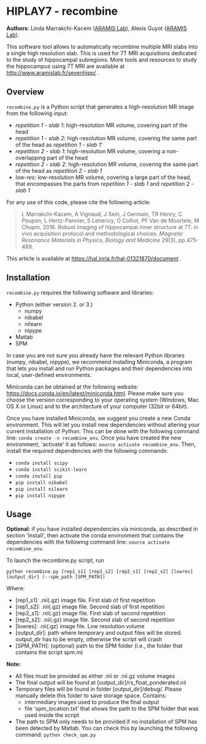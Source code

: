 # HIPLAY7 - recombine

**Authors**: Linda Marrakchi-Kacem ([ARAMIS Lab](http://www.aramislab.fr)), Alexis
Guyot ([ARAMIS Lab](http://www.aramislab.fr)).

This software tool allows to automatically recombine multiple MRI slabs
into a single high resolution slab. This is used for 7T MRI acquisitions
dedicated to the study of hippocampal subregions.
More tools and resources to study the hippocampus using 7T MRI are
available at http://www.aramislab.fr/sevenhipp/ .


## Overview

`recombine.py` is a Python script that generates a high-resolution MR
image from the following input:
   - _repetition 1 - slab 1_: high-resolution MR volume, covering part of the head 
   - _repetition 1 - slab 2_: high-resolution MR volume, covering the same part of the head as _repetition  1 - slab 1'_
   - _repetition 2 - slab 1_: high-resolution MR volume, covering a non-overlapping part of the head
   - _repetition 2 - slab 2_: high-resolution MR volume, covering the same part of the head as _repetition  2 - slab 1_
   - _low-res_: low-resolution MR volume, covering a large part of the head, that encompasses the parts from _repetition 1 - slab 1_ and _repetition 2 - slab 1_

For any use of this code, please cite the following article:
> L Marrakchi-Kacem, A Vignaud, J Sein, J Germain, TR Henry, C Poupon, 
> L Hertz-Pannier, S Lehericy, O Colliot, PF Van de Moortele, M Chupin, 2016. 
> Robust imaging of hippocampal inner structure at 7T: in vivo
> acquisition protocol and methodological choices.
> _Magnetic Resonance Materials in Physics, Biology and Medicine_  29(3), pp.475-489.

This article is available at https://hal.inria.fr/hal-01321870/document .


## Installation

`recombine.py` requires the following software and libraries:
- Python (either version 2. or 3.)
    - numpy
    - nibabel
    - nilearn
    - nipype
- Matlab
- SPM

In case you are not sure you already have the relevant Python libraries
(numpy, nibabel, nipype), we recommend installing Miniconda, a program
that lets you install and run Python packages and their dependencies
into local, user-defined environments.

Miniconda can be obtained at the following website:
https://docs.conda.io/en/latest/miniconda.html. 
Please make sure you choose the version corresponding to your operating
system (Windows, Mac OS X or Linux) and to the architecture of your
computer (32bit or 64bit).

Once you have installed Miniconda, we suggest you create a new Conda
environment. This will let you install new dependencies without
altering your current installation of Python. This can be done with the
following command line: `conda create -n recombine_env`.
Once you have created the new environment, 'activate' it as follows:
`source activate recombine_env`.
Then, install the required dependencies with the following commands:
- `conda install scipy`
- `conda install scikit-learn`
- `conda install pip`
- `pip install nibabel`
- `pip install nilearn`
- `pip install nipype`


## Usage

**Optional**: if you have installed dependencies via miniconda, as described in section 'Install', then activate the conda environment that contains the dependencies with the following command line:
`source activate recombine_env`.

To launch the recombine.py script, run

```
python recombine.py [rep1_s1] [rep1_s2] [rep2_s1] [rep2_s2] [lowres] [output_dir] (--spm_path [SPM_PATH])
```

Where:
- [rep1_s1]: .nii(.gz) image file. First slab of first repetition
- [rep1_s2]: .nii(.gz) image file. Second slab of first repetition
- [rep2_s1]: .nii(.gz) image file. First slab of second repetition
- [rep2_s2]: .nii(.gz) image file. Second slab of second repetition
- [lowres]: .nii(.gz) image file. Low resolution volume
- [output_dir]: path where temporary and output files will be stored. output\_dir has to be empty, otherwise the script will crash
- [SPM_PATH]: (optional) path to the SPM folder (i.e., the folder that contains the script spm.m)

**Note:**
- All files must be provided as either .nii or .nii.gz volume images
- The final output will be found at [output\_dir]/rs\_float\_ponderated.nii
- Temporary files will be found in folder [output\_dir]/debug/. Please manually delete this folder to save storage space. Contains:
    - intermediary images used to produce the final output
    - file 'spm_location.txt' that shows the path to the SPM folder that was used inside the script
- The path to SPM only needs to be provided if no installation of SPM has been detected by Matlab. You can check this by launching the following command: `python check_spm.py`
